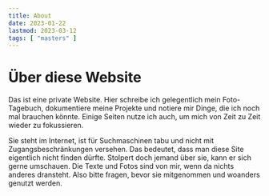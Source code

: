 ```yaml
---
title: About
date: 2023-01-22
lastmod: 2023-03-12
tags: [ "masters" ]
---
```


# Über diese Website

Das ist eine private Website. Hier schreibe ich gelegentlich mein 
Foto-Tagebuch, dokumentiere meine Projekte und notiere mir Dinge, die 
ich noch mal brauchen könnte. Einige Seiten nutze ich auch, um mich 
von Zeit zu Zeit wieder zu fokussieren.

Sie steht im Internet, ist für Suchmaschinen tabu und nicht mit 
Zugangsbeschränkungen versehen. Das bedeutet, dass man diese Site 
eigentlich nicht finden dürfte. Stolpert doch jemand über sie, kann er 
sich gerne umschauen. Die Texte und Fotos sind von mir, wenn da nichts 
anderes dransteht. Also bitte fragen, bevor sie mitgenommen und woanders 
genutzt werden. 
